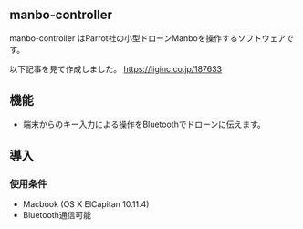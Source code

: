 ## manbo-controller
manbo-controller はParrot社の小型ドローンManboを操作するソフトウェアです。

以下記事を見て作成しました。
https://liginc.co.jp/187633

## 機能
* 端末からのキー入力による操作をBluetoothでドローンに伝えます。

## 導入

### 使用条件
* Macbook (OS X ElCapitan 10.11.4)
* Bluetooth通信可能




##
